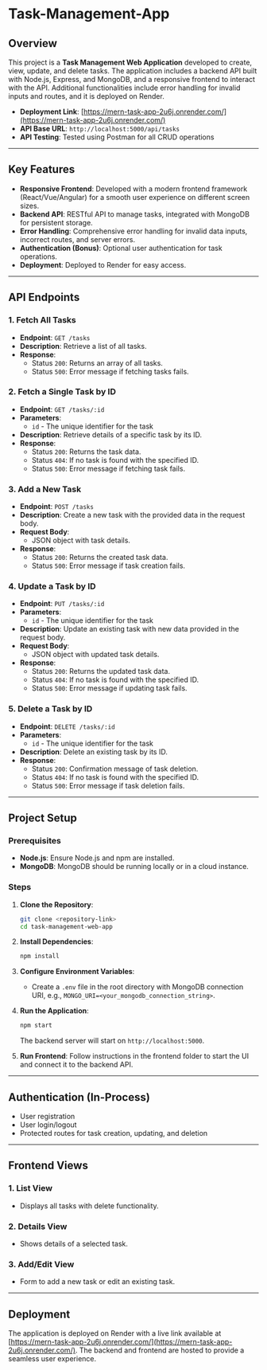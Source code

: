 # Task-Management-App
 
## Overview
This project is a **Task Management Web Application** developed to create, view, update, and delete tasks. The application includes a backend API built with Node.js, Express, and MongoDB, and a responsive frontend to interact with the API. Additional functionalities include error handling for invalid inputs and routes, and it is deployed on Render.

- **Deployment Link**: [https://mern-task-app-2u6j.onrender.com/](https://mern-task-app-2u6j.onrender.com/)
- **API Base URL**: `http://localhost:5000/api/tasks`
- **API Testing**: Tested using Postman for all CRUD operations

---

## Key Features
- **Responsive Frontend**: Developed with a modern frontend framework (React/Vue/Angular) for a smooth user experience on different screen sizes.
- **Backend API**: RESTful API to manage tasks, integrated with MongoDB for persistent storage.
- **Error Handling**: Comprehensive error handling for invalid data inputs, incorrect routes, and server errors.
- **Authentication (Bonus)**: Optional user authentication for task operations.
- **Deployment**: Deployed to Render for easy access.

---

## API Endpoints

### 1. Fetch All Tasks
- **Endpoint**: `GET /tasks`
- **Description**: Retrieve a list of all tasks.
- **Response**:
  - Status `200`: Returns an array of all tasks.
  - Status `500`: Error message if fetching tasks fails.

### 2. Fetch a Single Task by ID
- **Endpoint**: `GET /tasks/:id`
- **Parameters**: 
  - `id` - The unique identifier for the task
- **Description**: Retrieve details of a specific task by its ID.
- **Response**:
  - Status `200`: Returns the task data.
  - Status `404`: If no task is found with the specified ID.
  - Status `500`: Error message if fetching task fails.

### 3. Add a New Task
- **Endpoint**: `POST /tasks`
- **Description**: Create a new task with the provided data in the request body.
- **Request Body**:
  - JSON object with task details.
- **Response**:
  - Status `200`: Returns the created task data.
  - Status `500`: Error message if task creation fails.

### 4. Update a Task by ID
- **Endpoint**: `PUT /tasks/:id`
- **Parameters**:
  - `id` - The unique identifier for the task
- **Description**: Update an existing task with new data provided in the request body.
- **Request Body**:
  - JSON object with updated task details.
- **Response**:
  - Status `200`: Returns the updated task data.
  - Status `404`: If no task is found with the specified ID.
  - Status `500`: Error message if updating task fails.

### 5. Delete a Task by ID
- **Endpoint**: `DELETE /tasks/:id`
- **Parameters**:
  - `id` - The unique identifier for the task
- **Description**: Delete an existing task by its ID.
- **Response**:
  - Status `200`: Confirmation message of task deletion.
  - Status `404`: If no task is found with the specified ID.
  - Status `500`: Error message if task deletion fails.

---

## Project Setup

### Prerequisites
- **Node.js**: Ensure Node.js and npm are installed.
- **MongoDB**: MongoDB should be running locally or in a cloud instance.

### Steps
1. **Clone the Repository**:
   ```bash
   git clone <repository-link>
   cd task-management-web-app
   ```

2. **Install Dependencies**:
   ```bash
   npm install
   ```

3. **Configure Environment Variables**:
   - Create a `.env` file in the root directory with MongoDB connection URI, e.g., `MONGO_URI=<your_mongodb_connection_string>`.

4. **Run the Application**:
   ```bash
   npm start
   ```
   The backend server will start on `http://localhost:5000`.

5. **Run Frontend**: Follow instructions in the frontend folder to start the UI and connect it to the backend API.

---

## Authentication (In-Process)
- User registration
- User login/logout
- Protected routes for task creation, updating, and deletion

---

## Frontend Views

### 1. List View
- Displays all tasks with delete functionality.

### 2. Details View
- Shows details of a selected task.

### 3. Add/Edit View
- Form to add a new task or edit an existing task.

---

## Deployment

The application is deployed on Render with a live link available at [https://mern-task-app-2u6j.onrender.com/](https://mern-task-app-2u6j.onrender.com/). The backend and frontend are hosted to provide a seamless user experience.

